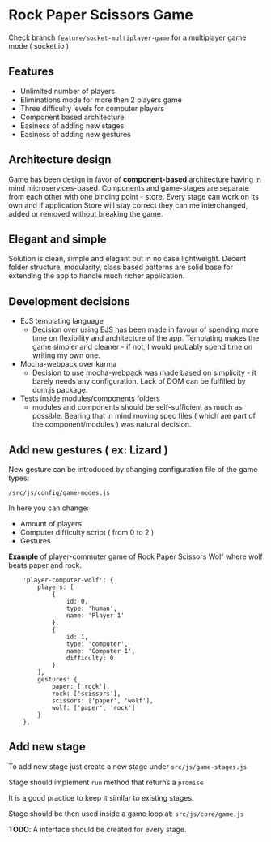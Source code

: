 # Rock Paper Scissors Game

Check branch `feature/socket-multiplayer-game` for a multiplayer game mode ( socket.io )

## Features
* Unlimited number of players
* Eliminations mode for more then 2 players game
* Three difficulty levels for computer players
* Component based architecture
* Easiness of adding new stages
* Easiness of adding new gestures

## Architecture design

Game has been design in favor of **component-based** architecture having in mind microservices-based.
Components and game-stages are separate from each other with one binding point - store.
Every stage can work on its own and if application Store will stay correct they can me interchanged, 
added or removed without breaking the game.

## Elegant and simple
Solution is clean, simple and elegant but in no case lightweight. Decent folder structure, modularity,
class based patterns are solid base for extending the app to handle much richer application.

## Development decisions
* EJS templating language
	* Decision over using EJS has been made in favour of spending more time on flexibility and architecture of the app.
	Templating makes the game simpler and cleaner - if not, I would probably spend time on writing my own one.
* Mocha-webpack over karma
	* Decision to use mocha-webpack was made based on simplicity - it barely needs any configuration.
	Lack of DOM can be fulfilled by dom.js package.
* Tests inside modules/components folders
	* modules and components should be self-sufficient as much as possible.
	Bearing that in mind moving spec files ( which are part of the component/modules ) was natural decision.

## Add new gestures ( ex: Lizard )
New gesture can be introduced by changing configuration file of the game types:

`/src/js/config/game-modes.js`

In here you can change:
* Amount of players
* Computer difficulty script ( from 0 to 2 )
* Gestures

**Example** of player-commuter game of Rock Paper Scissors Wolf where wolf beats paper and rock.

```
	'player-computer-wolf': {
		players: [
			{
				id: 0,
				type: 'human',
				name: 'Player 1'
			},
			{
				id: 1,
				type: 'computer',
				name: 'Computer 1',
				difficulty: 0
			}
		],
		gestures: {
			paper: ['rock'],
			rock: ['scissors'],
			scissors: ['paper', 'wolf'],
			wolf: ['paper', 'rock']
		}
	},
```

## Add new stage
To add new stage just create a new stage under `src/js/game-stages.js`

Stage should implement `run` method that returns a `promise`

It is a good practice to keep it similar to existing stages.

Stage should be then used inside a game loop at: `src/js/core/game.js`

**TODO**: A interface should be created for every stage.
